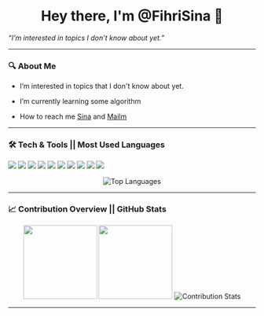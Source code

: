 <h1 align="center">Hey there, I'm @FihriSina 👋</h1>

<p align="center">

  <em>“I’m interested in topics I don’t know about yet.”</em>  

</p>

---

### 🔍 About Me

-  I’m interested in topics that I don't know about yet.

-  I’m currently learning some algorithm

-  How to reach me [Sina](https://www.linkedin.com/in/abdullah-sina-korkmaz-1a9605338/) and <a href="mailto:abdullahsina34@gmail.com"> Mailm </a>

---

### 


###  🛠️ Tech & Tools || Most Used Languages 

<p>
  
  <!-- Git -->
  <img src="https://img.shields.io/badge/Git-F05032?style=for-the-badge&logo=git&logoColor=white" />

  <!-- Assembly -->
  <img src="https://img.shields.io/badge/Assembly-6E4C13?style=for-the-badge&logo=gnuemacs&logoColor=white" />

  <!-- C/C++ -->
  <img src="https://img.shields.io/badge/C%2FC%2B%2B-00599C?style=for-the-badge&logo=c%2B%2B&logoColor=white" />

  <!-- Java -->
  <img src="https://img.shields.io/badge/Java-007396?style=for-the-badge&logo=java&logoColor=white" />

  <!-- Swing (Java GUI Toolkit) -->
  <img src="https://img.shields.io/badge/Swing-007396?style=for-the-badge&logo=java&logoColor=white" />
  
  <!-- Python -->
  <img src="https://img.shields.io/badge/Python-3776AB?style=for-the-badge&logo=python&logoColor=white" />
  
  <!-- Jupyter -->
  <img src="https://img.shields.io/badge/Jupyter-F37626?style=for-the-badge&logo=jupyter&logoColor=white" />
  
  <!-- JavaScript -->
  <img src="https://img.shields.io/badge/JavaScript-F7DF1E?style=for-the-badge&logo=javascript&logoColor=black" />

  <!-- HTML -->
  <img src="https://img.shields.io/badge/HTML5-E34F26?style=for-the-badge&logo=html5&logoColor=white" />
  
  <!-- CSS -->
  <img src="https://img.shields.io/badge/CSS3-1572B6?style=for-the-badge&logo=css3&logoColor=white" />
  
</p>

<p align="center">

  <img src="https://github-readme-stats.vercel.app/api/top-langs/?username=FihriSina&layout=compact&hide_border=true" alt="Top Languages" />

</p>

---

### 📈 Contribution Overview || GitHub Stats

<p align="center">

  <img src="https://github-readme-stats.vercel.app/api?username=FihriSina&show_icons=true&theme=tokyonight" height="150" />

  <img src="https://github-readme-streak-stats.herokuapp.com/?user=FihriSina&theme=tokyonight" height="150" />

  <img src="https://github-contribution-stats.vercel.app/api/?username=FihriSina" alt="Contribution Stats" />

</p>

---
